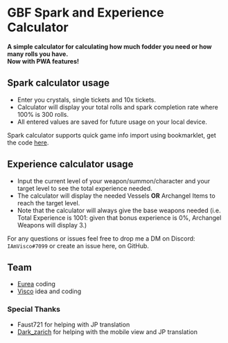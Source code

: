 # GBF Spark and Experience Calculator
**A simple calculator for calculating how much fodder you need or how many rolls you have.**  
**Now with PWA features!**

## Spark calculator usage
  - Enter you crystals, single tickets and 10x tickets.
  - Calculator will display your total rolls and spark completion rate where 100% is 300 rolls.
  - All entered values are saved for future usage on your local device.

Spark calculator supports quick game info import using bookmarklet, get the code [here](https://github.com/IAmVisco/gbf-spark-calculator-bookmarklet).

## Experience calculator usage
  - Input the current level of your weapon/summon/character and your target level to see the total experience needed.
  - The calculator will display the needed Vessels **OR** Archangel Items to reach the target level.
  - Note that the calculator will always give the base weapons needed (i.e. Total Experience is 1001: given that bonus experience is 0%, Archangel Weapons will display 3.)

For any questions or issues feel free to drop me a DM on Discord: `IAmVisco#7099` or create an issue here, on GitHub.

## Team
  - [Eurea](https://github.com/eurea) coding
  - [Visco](https://github.com/IAmVisco) idea and coding

### Special Thanks
  - Faust721 for helping with JP translation
  - [Dark_zarich](https://github.com/Darkzarich) for helping with the mobile view and JP translation
